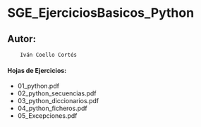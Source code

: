 # SGE_EjerciciosBasicos_Python

## Autor:
        Iván Coello Cortés

#### Hojas de Ejercicios:
* 01_python.pdf
* 02_python_secuencias.pdf
* 03_python_diccionarios.pdf
* 04_python_ficheros.pdf
* 05_Excepciones.pdf
